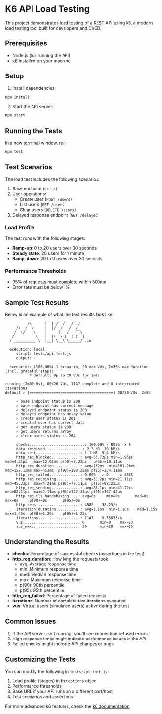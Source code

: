 # K6 API Load Testing

This project demonstrates load testing of a REST API using k6, a modern load testing tool built for developers and CI/CD.

## Prerequisites

- Node.js (for running the API)
- [k6](https://k6.io/docs/getting-started/installation/) installed on your machine

## Setup

1. Install dependencies:
```bash
npm install
```

2. Start the API server:
```bash
npm start
```

## Running the Tests

In a new terminal window, run:
```bash
npm test
```

## Test Scenarios

The load test includes the following scenarios:

1. Base endpoint (`GET /`)
2. User operations:
   - Create user (`POST /users`)
   - List users (`GET /users`)
   - Clear users (`DELETE /users`)
3. Delayed response endpoint (`GET /delayed`)

### Load Profile

The test runs with the following stages:
- **Ramp-up**: 0 to 20 users over 30 seconds
- **Steady state**: 20 users for 1 minute
- **Ramp-down**: 20 to 0 users over 30 seconds

### Performance Thresholds

- 95% of requests must complete within 500ms
- Error rate must be below 1%

## Sample Test Results

Below is an example of what the test results look like:

```
          /\      |‾‾| /‾‾/   /‾‾/   
     /\  /  \     |  |/  /   /  /    
    /  \/    \    |     (   /   ‾‾\  
   /          \   |  |\  \ |  (‾)  | 
  / __________ \  |__| \__\ \_____/ .io

  execution: local
     script: tests/api.test.js
     output: -

  scenarios: (100.00%) 1 scenario, 20 max VUs, 2m30s max duration (incl. graceful stop):
           * default: Up to 20 VUs for 2m0s

running (2m00.0s), 00/20 VUs, 1147 complete and 0 interrupted iterations
default ✓ [======================================] 00/20 VUs  2m0s

     ✓ base endpoint status is 200
     ✓ base endpoint has correct message
     ✓ delayed endpoint status is 200
     ✓ delayed endpoint has delay value
     ✓ create user status is 201
     ✓ created user has correct data
     ✓ get users status is 200
     ✓ get users returns array
     ✓ clear users status is 204

     checks.........................: 100.00% ✓ 8976  ✗ 0   
     data_received.................: 2.3 MB  19 kB/s
     data_sent....................: 1.1 MB  9.4 kB/s
     http_req_blocked.............: avg=55.72µs min=1.95µs   med=4.31µs   max=12.93ms p(90)=7.22µs   p(95)=10.11µs 
     http_req_duration............: avg=162ms  min=101.28ms med=157.12ms max=453ms  p(90)=198.22ms p(95)=234.11ms
     http_req_failed..............: 0.00%   ✓ 0     ✗ 4588
     http_req_receiving...........: avg=51.2µs min=21.11µs  med=45.33µs  max=4.21ms p(90)=77.11µs  p(95)=98.22µs 
     http_req_sending.............: avg=88.1µs min=41.22µs  med=82.11µs  max=2.11ms p(90)=122.33µs p(95)=167.44µs
     http_req_tls_handshaking....: avg=0s     min=0s       med=0s       max=0s     p(90)=0s       p(95)=0s      
     http_reqs....................: 4588    38.23/s
     iteration_duration...........: avg=1.16s  min=1.10s    med=1.15s    max=1.45s  p(90)=1.20s    p(95)=1.25s   
     iterations...................: 1147    9.55833/s
     vus.........................: 0       min=0    max=20
     vus_max.....................: 20      min=20   max=20
```

## Understanding the Results

- **checks**: Percentage of successful checks (assertions in the test)
- **http_req_duration**: How long the requests took
  - avg: Average response time
  - min: Minimum response time
  - med: Median response time
  - max: Maximum response time
  - p(90): 90th percentile
  - p(95): 95th percentile
- **http_req_failed**: Percentage of failed requests
- **iterations**: Number of complete test iterations executed
- **vus**: Virtual users (simulated users) active during the test

## Common Issues

1. If the API server isn't running, you'll see connection refused errors
2. High response times might indicate performance issues in the API
3. Failed checks might indicate API changes or bugs

## Customizing the Tests

You can modify the following in `tests/api.test.js`:

1. Load profile (stages) in the `options` object
2. Performance thresholds
3. Base URL if your API runs on a different port/host
4. Test scenarios and assertions

For more advanced k6 features, check the [k6 documentation](https://k6.io/docs/).